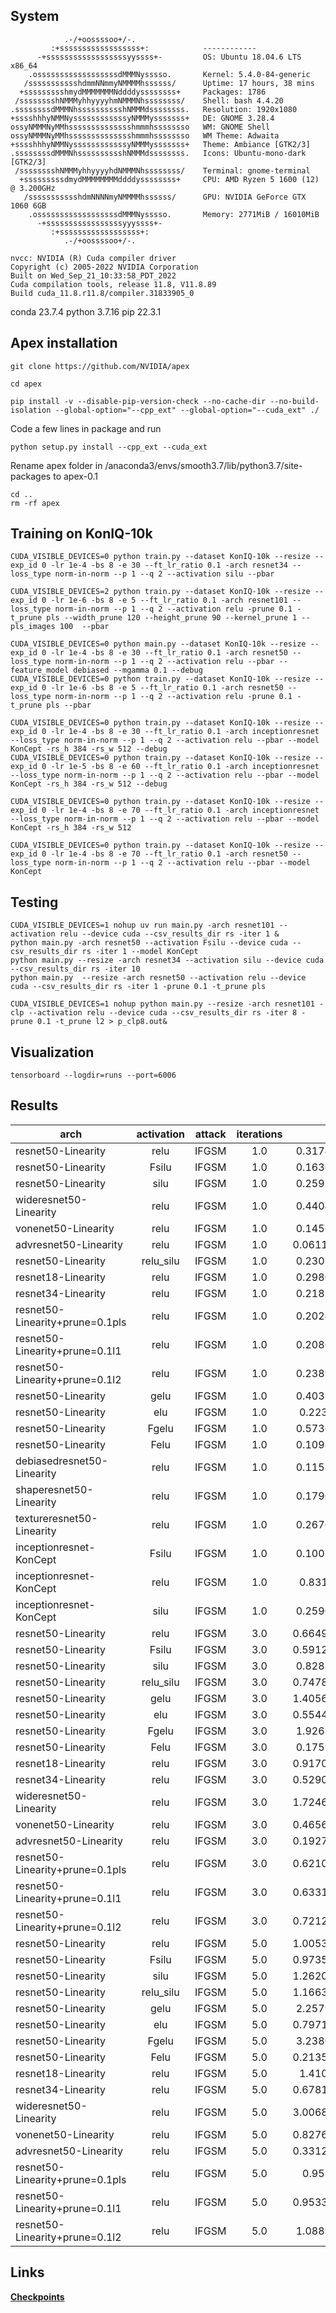 ## System
```
            .-/+oossssoo+/-.               
         :+ssssssssssssssssss+:            ------------ 
      -+ssssssssssssssssssyyssss+-         OS: Ubuntu 18.04.6 LTS x86_64 
    .ossssssssssssssssssdMMMNysssso.       Kernel: 5.4.0-84-generic 
   /ssssssssssshdmmNNmmyNMMMMhssssss/      Uptime: 17 hours, 38 mins 
  +ssssssssshmydMMMMMMMNddddyssssssss+     Packages: 1786 
 /sssssssshNMMMyhhyyyyhmNMMMNhssssssss/    Shell: bash 4.4.20 
.ssssssssdMMMNhsssssssssshNMMMdssssssss.   Resolution: 1920x1080 
+sssshhhyNMMNyssssssssssssyNMMMysssssss+   DE: GNOME 3.28.4 
ossyNMMMNyMMhsssssssssssssshmmmhssssssso   WM: GNOME Shell 
ossyNMMMNyMMhsssssssssssssshmmmhssssssso   WM Theme: Adwaita 
+sssshhhyNMMNyssssssssssssyNMMMysssssss+   Theme: Ambiance [GTK2/3] 
.ssssssssdMMMNhsssssssssshNMMMdssssssss.   Icons: Ubuntu-mono-dark [GTK2/3] 
 /sssssssshNMMMyhhyyyyhdNMMMNhssssssss/    Terminal: gnome-terminal 
  +sssssssssdmydMMMMMMMMddddyssssssss+     CPU: AMD Ryzen 5 1600 (12) @ 3.200GHz 
   /ssssssssssshdmNNNNmyNMMMMhssssss/      GPU: NVIDIA GeForce GTX 1060 6GB 
    .ossssssssssssssssssdMMMNysssso.       Memory: 2771MiB / 16010MiB 
      -+sssssssssssssssssyyyssss+- 
         :+ssssssssssssssssss+:                                   
            .-/+oossssoo+/-. 
```
```
nvcc: NVIDIA (R) Cuda compiler driver
Copyright (c) 2005-2022 NVIDIA Corporation
Built on Wed_Sep_21_10:33:58_PDT_2022
Cuda compilation tools, release 11.8, V11.8.89
Build cuda_11.8.r11.8/compiler.31833905_0
```

conda 23.7.4
python 3.7.16
pip 22.3.1

## Apex installation
```
git clone https://github.com/NVIDIA/apex
```
```
cd apex
```
```
pip install -v --disable-pip-version-check --no-cache-dir --no-build-isolation --global-option="--cpp_ext" --global-option="--cuda_ext" ./
```
Code a few lines in package and run
```
python setup.py install --cpp_ext --cuda_ext
```
Rename apex folder in /anaconda3/envs/smooth3.7/lib/python3.7/site-packages to apex-0.1
```
cd ..
rm -rf apex
```

## Training on KonIQ-10k
```
CUDA_VISIBLE_DEVICES=0 python train.py --dataset KonIQ-10k --resize --exp_id 0 -lr 1e-4 -bs 8 -e 30 --ft_lr_ratio 0.1 -arch resnet34 --loss_type norm-in-norm --p 1 --q 2 --activation silu --pbar

CUDA_VISIBLE_DEVICES=2 python train.py --dataset KonIQ-10k --resize --exp_id 0 -lr 1e-6 -bs 8 -e 5 --ft_lr_ratio 0.1 -arch resnet101 --loss_type norm-in-norm --p 1 --q 2 --activation relu -prune 0.1 -t_prune pls --width_prune 120 --height_prune 90 --kernel_prune 1 --pls_images 100  --pbar 

CUDA_VISIBLE_DEVICES=0 python main.py --dataset KonIQ-10k --resize --exp_id 0 -lr 1e-4 -bs 8 -e 30 --ft_lr_ratio 0.1 -arch resnet50 --loss_type norm-in-norm --p 1 --q 2 --activation relu --pbar --feature_model debiased --mgamma 0.1 --debug
CUDA_VISIBLE_DEVICES=0 python train.py --dataset KonIQ-10k --resize --exp_id 0 -lr 1e-6 -bs 8 -e 5 --ft_lr_ratio 0.1 -arch resnet50 --loss_type norm-in-norm --p 1 --q 2 --activation relu -prune 0.1 -t_prune pls --pbar

CUDA_VISIBLE_DEVICES=0 python train.py --dataset KonIQ-10k --resize --exp_id 0 -lr 1e-4 -bs 8 -e 30 --ft_lr_ratio 0.1 -arch inceptionresnet --loss_type norm-in-norm --p 1 --q 2 --activation relu --pbar --model KonCept -rs_h 384 -rs_w 512 --debug
CUDA_VISIBLE_DEVICES=0 python train.py --dataset KonIQ-10k --resize --exp_id 0 -lr 1e-5 -bs 8 -e 60 --ft_lr_ratio 0.1 -arch inceptionresnet --loss_type norm-in-norm --p 1 --q 2 --activation relu --pbar --model KonCept -rs_h 384 -rs_w 512 --debug

CUDA_VISIBLE_DEVICES=0 python train.py --dataset KonIQ-10k --resize --exp_id 0 -lr 1e-4 -bs 8 -e 70 --ft_lr_ratio 0.1 -arch inceptionresnet --loss_type norm-in-norm --p 1 --q 2 --activation relu --pbar --model KonCept -rs_h 384 -rs_w 512

CUDA_VISIBLE_DEVICES=0 python train.py --dataset KonIQ-10k --resize --exp_id 0 -lr 1e-4 -bs 8 -e 70 --ft_lr_ratio 0.1 -arch resnet50 --loss_type norm-in-norm --p 1 --q 2 --activation relu --pbar --model KonCept
```
## Testing
```
CUDA_VISIBLE_DEVICES=1 nohup uv run main.py -arch resnet101 --activation relu --device cuda --csv_results_dir rs -iter 1 &
python main.py -arch resnet50 --activation Fsilu --device cuda --csv_results_dir rs -iter 1 --model KonCept
python main.py --resize -arch resnet34 --activation silu --device cuda --csv_results_dir rs -iter 10
python main.py  --resize -arch resnet50 --activation relu --device cuda --csv_results_dir rs -iter 1 -prune 0.1 -t_prune pls

CUDA_VISIBLE_DEVICES=1 nohup python main.py --resize -arch resnet101 -clp --activation relu --device cuda --csv_results_dir rs -iter 8 -prune 0.1 -t_prune l2 > p_clp8.out&
```

## Visualization
```
tensorboard --logdir=runs --port=6006
```
## Results									
|arch|activation|attack|iterations|eps 2|eps 4|eps 6|eps 8|eps 10|SROCC|
|----|:--------:|:----:|:--------:|:---:|:---:|:---:|:---:|:----:|:----:|
|resnet50-Linearity|relu|IFGSM|1.0|0.317411637289097|0.271145925804271|0.203409666328665|0.135890861648704|0.0711905868014346|0.907342712845833|
|resnet50-Linearity|Fsilu|IFGSM|1.0|0.163610402542496|0.229744249788945|0.260979490454468|0.272827489772825|0.273075761617867|0.805964034119172|
|resnet50-Linearity|silu|IFGSM|1.0|0.259757468717855|0.23818706373003|0.190764396984096|0.139550987124785|0.0886347675207367|0.897967910330036|
|wideresnet50-Linearity|relu|IFGSM|1.0|0.440476591477283|0.384431273431617|0.301024952409307|0.224072102553711|0.155612114483452|0.914137004748674|
|vonenet50-Linearity|relu|IFGSM|1.0|0.145615089197789|0.205410044566726|0.232540992669077|0.242709561170841|0.24332868292649|0.858145411487797|
|advresnet50-Linearity|relu|IFGSM|1.0|0.0611025438093723|0.0946663652016859|0.11539471999587|0.129646397657898|0.139469237948142|0.854452963192787|
|resnet50-Linearity|relu_silu|IFGSM|1.0|0.230368264512998|0.216448610724966|0.184115635267945|0.148635853859261|0.111172278951117|0.907032739330434|
|resnet18-Linearity|relu|IFGSM|1.0|0.298096763164257|0.293965902695312|0.26022545658979|0.22359577736597|0.189172568807873|0.895401377115908|
|resnet34-Linearity|relu|IFGSM|1.0|0.218251315115138|0.21347787263771|0.188101582467376|0.156821526633806|0.123871338665881|0.90180907612445|
|resnet50-Linearity+prune=0.1pls|relu|IFGSM|1.0|0.202443460903232|0.167075693101577|0.118835222943282|0.073644110824028|0.0323004043994797|0.90534272521054|
|resnet50-Linearity+prune=0.1l1|relu|IFGSM|1.0|0.208643864374943|0.178530992987175|0.134158508733606|0.0910499020984101|0.0505680989874457|0.906934696593827|
|resnet50-Linearity+prune=0.1l2|relu|IFGSM|1.0|0.238957705320767|0.188690965305981|0.127481952603284|0.0701611496486072|0.0171878938957012|0.907126080398333|
|resnet50-Linearity|gelu|IFGSM|1.0|0.403301606201018|0.393757472064734|0.344268353823393|0.288486292875002|0.231876088272428|0.905414880534313|
|resnet50-Linearity|elu|IFGSM|1.0|0.22330776541684|0.201555592621671|0.16927916985953|0.135975865788519|0.10115349592574|0.908696613023034|
|resnet50-Linearity|Fgelu|IFGSM|1.0|0.573644929308788|0.790752127526658|0.875399428139593|0.901769387388634|0.891817010123757|0.830302889183858|
|resnet50-Linearity|Felu|IFGSM|1.0|0.109893066494807|0.112317684632482|0.109976290284704|0.108697793749888|0.107717667291837|0.836819747430995|
|debiasedresnet50-Linearity|relu|IFGSM|1.0|0.115846801627178|0.104204860041715|0.0897594529607334|0.0766619504281097|0.0648316974973126|0.900750465090084|
|shaperesnet50-Linearity|relu|IFGSM|1.0|0.179624649010126|0.171043458136231|0.149689439459143|0.127254819449897|0.105996555911404|0.900756089344851|
|textureresnet50-Linearity|relu|IFGSM|1.0|0.267632329718235|0.243983856159449|0.201300531996576|0.158704673919841|0.118445381456513|0.90411785434087|
|inceptionresnet-KonCept|Fsilu|IFGSM|1.0|0.100106660520033|0.103463330162708|0.0906105439583131|0.0798407800597584|0.0714483065289855|0.784502508918709|
|inceptionresnet-KonCept|relu|IFGSM|1.0|0.83149735842992|1.252678077|1.520598964|1.698436824|1.81926388|0.845597697212582|
|inceptionresnet-KonCept|silu|IFGSM|1.0|0.259084220259577|0.290124690175235|0.294807609890422|0.289799871938365|0.280418428622285|0.821794397480203|
| resnet50-Linearity              | relu      | IFGSM | 3.0 | 0.6649667797270242 | 0.6967321103036666 | 0.6320361080639375 | 0.5166999602273984 | 0.4095541556005846 | 0.9073427128458336 |
| resnet50-Linearity              | Fsilu     | IFGSM | 3.0 | 0.5912780611235123 | 0.8819720154159822 | 0.980485200048574  | 0.9683424939171296 | 0.9072291577510978 | 0.8059640341191723 |
| resnet50-Linearity              | silu      | IFGSM | 3.0 | 0.828807415018611  | 0.8943692225779339 | 0.8210258951154655 | 0.678200200197768  | 0.5449194495767545 | 0.8979679103300369 |
| resnet50-Linearity              | relu_silu | IFGSM | 3.0 | 0.7478465998922245 | 0.8339154854261513 | 0.7883818322018485 | 0.6711943889297809 | 0.5616276588997859 | 0.907032739330434  |
| resnet50-Linearity              | gelu      | IFGSM | 3.0 | 1.4056323819583914 | 1.626507501915638  | 1.5725895870560087 | 1.3711415994381375 | 1.1765436318171336 | 0.9054148805343132 |
| resnet50-Linearity              | elu       | IFGSM | 3.0 | 0.5544974845882255 | 0.5900700029172438 | 0.5582459215301648 | 0.4907852762536095 | 0.4259316112561266 | 0.908696613023034  |
| resnet50-Linearity              | Fgelu     | IFGSM | 3.0 | 1.926825130308132  | 2.790681870120941  | 3.1143008345592045 | 3.1021207142401925 | 2.987046477722373  | 0.830302889183858  |
| resnet50-Linearity              | Felu      | IFGSM | 3.0 | 0.175962689025801  | 0.1962690344484608 | 0.1955063935417814 | 0.1827940953101318 | 0.1672623780669155 | 0.8368197474309959 |
| resnet18-Linearity              | relu      | IFGSM | 3.0 | 0.9170081924388372 | 1.02636703288776   | 0.9823502269983664 | 0.8516014873858639 | 0.7377980873815202 | 0.8954013771159083 |
| resnet34-Linearity              | relu      | IFGSM | 3.0 | 0.5290196299308674 | 0.5552012115185135 | 0.5176550171329987 | 0.4435483856859614 | 0.3851533567452144 | 0.90180907612445   |
| wideresnet50-Linearity          | relu      | IFGSM | 3.0 | 1.7246825454310255 | 1.9094647570310768 | 1.7740503391457614 | 1.4765582071640797 | 1.2080881814627231 | 0.9141370047486748 |
| vonenet50-Linearity             | relu      | IFGSM | 3.0 | 0.4656457428133916 | 0.7665104787837267 | 0.8910454450245313 | 0.87722616118778   | 0.8300798578285498 | 0.8581454114877978 |
| advresnet50-Linearity           | relu      | IFGSM | 3.0 | 0.1927677126652597 | 0.3282881149418939 | 0.3980263765727761 | 0.4167393409884909 | 0.422672057595345  | 0.8544529631927879 |
| resnet50-Linearity+prune=0.1pls | relu      | IFGSM | 3.0 | 0.6210778811788464 | 0.6456736809064555 | 0.578595500348605  | 0.4674537782565922 | 0.3658327067443307 | 0.9053427252105404 |
| resnet50-Linearity+prune=0.1l1  | relu      | IFGSM | 3.0 | 0.6331776600799419 | 0.666414489476717  | 0.6054548593599082 | 0.4976433184612517 | 0.3985155389946695 | 0.9069346965938276 |
| resnet50-Linearity+prune=0.1l2  | relu      | IFGSM | 3.0 | 0.7212197964143024 | 0.7305801539885233 | 0.6385262614618573 | 0.4968527075836361 | 0.3741981086516324 | 0.9071260803983338 |
| resnet50-Linearity              | relu      | IFGSM | 5.0 | 1.0053892435785676 | 0.98793804287486   | 0.8541665498297351 | 0.6971170122002657 | 0.5720926001873433 | 0.9073427128458336 |
| resnet50-Linearity              | Fsilu     | IFGSM | 5.0 | 0.9735731252191332 | 1.266012472775847  | 1.306039553610815  | 1.22152177366444   | 1.1183714093452255 | 0.8059640341191723 |
| resnet50-Linearity              | silu      | IFGSM | 5.0 | 1.2620217376181209 | 1.258763344522356  | 1.095941759074064  | 0.9035345374535936 | 0.7458757854993034 | 0.8979679103300369 |
| resnet50-Linearity              | relu_silu | IFGSM | 5.0 | 1.1663151230153694 | 1.2010723237751104 | 1.0679330512901315 | 0.9058048733874478 | 0.776571447897455  | 0.907032739330434  |
| resnet50-Linearity              | gelu      | IFGSM | 5.0 | 2.257984659033206  | 2.4060068808484947 | 2.1876310162504304 | 1.8957500469925093 | 1.6451643715978876 | 0.9054148805343132 |
| resnet50-Linearity              | elu       | IFGSM | 5.0 | 0.7971277029859882 | 0.7992598181279064 | 0.7185197586796246 | 0.6233747641216943 | 0.5464095281216899 | 0.908696613023034  |
| resnet50-Linearity              | Fgelu     | IFGSM | 5.0 | 3.238034424304794  | 4.183024389095399  | 4.306458978636125  | 4.161840695309114  | 3.939633664640728  | 0.830302889183858  |
| resnet50-Linearity              | Felu      | IFGSM | 5.0 | 0.2135864248807063 | 0.2167048067758225 | 0.2039627501930991 | 0.1968421658775164 | 0.199498799816399  | 0.8368197474309959 |
| resnet18-Linearity              | relu      | IFGSM | 5.0 | 1.41055481110148   | 1.4562407055775517 | 1.3175963493479153 | 1.1420492499439612 | 1.011032570970563  | 0.8954013771159083 |
| resnet34-Linearity              | relu      | IFGSM | 5.0 | 0.6781554567402808 | 0.6618338267832035 | 0.5860717039749742 | 0.5194835152730154 | 0.498278960297437  | 0.90180907612445   |
| wideresnet50-Linearity          | relu      | IFGSM | 5.0 | 3.0068246207751828 | 3.0315249497822423 | 2.61312460619117   | 2.126918605946023  | 1.748785196307662  | 0.9141370047486748 |
| vonenet50-Linearity             | relu      | IFGSM | 5.0 | 0.8276130829419004 | 1.2044855759505062 | 1.2956092501193004 | 1.2547122078808457 | 1.1889550794455952 | 0.8581454114877978 |
| advresnet50-Linearity           | relu      | IFGSM | 5.0 | 0.3312005520691838 | 0.4699363890985004 | 0.5223390852448799 | 0.5383308042763296 | 0.542723036940163  | 0.8544529631927879 |
| resnet50-Linearity+prune=0.1pls | relu      | IFGSM | 5.0 | 0.9535295024497    | 0.9290187233284498 | 0.7888121761926893 | 0.6335459905625421 | 0.5116008141326691 | 0.9053427252105404 |
| resnet50-Linearity+prune=0.1l1  | relu      | IFGSM | 5.0 | 0.9533877773961822 | 0.9408591269483856 | 0.8137451742559885 | 0.6680026885454268 | 0.5533942565707943 | 0.9069346965938276 |
| resnet50-Linearity+prune=0.1l2  | relu      | IFGSM | 5.0 | 1.088904951373256  | 1.0401022438512    | 0.8705946734525232 | 0.6785828887612106 | 0.5360348790029144 | 0.9071260803983338 |





## Links
__[Checkpoints](https://drive.google.com/drive/folders/1K98OLnfLZ7Q0L0kYDiuBisiMnctvYeg1?usp=sharing)__
